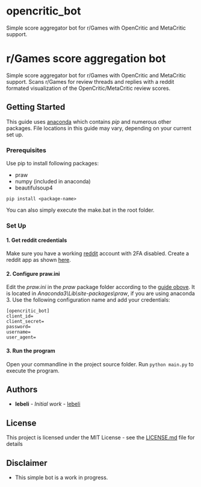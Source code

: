 # opencritic_bot
Simple score aggregator bot for r/Games with OpenCritic and MetaCritic support.

# r/Games score aggregation bot

Simple score aggregator bot for r/Games with OpenCritic and MetaCritic support. Scans r/Games for review threads and
replies with a reddit formated visualization of the OpenCritic/MetaCritic review scores.

## Getting Started

This guide uses [anaconda](https://www.anaconda.com/distribution/) which contains *pip* and numerous other packages. File locations in this guide may vary, depending on your current set up.

### Prerequisites

Use pip to install following packages:
* praw
* numpy (included in anaconda)
* beautifulsoup4 

```
pip install <package-name>
```

You can also simply execute the make.bat in the root folder.

### Set Up

#### 1. Get reddit credentials
Make sure you have a working [reddit](reddit.com) account with 2FA disabled. 
Create a reddit app as shown [here](https://www.pythonforengineers.com/build-a-reddit-bot-part-1/).

#### 2. Configure praw.ini
Edit the *praw.ini* in the *praw* package folder according to the [guide obove](https://www.pythonforengineers.com/build-a-reddit-bot-part-1/). It is located in *Anaconda3\Lib\site-packages\praw*, if you are using anaconda 3.
Use the following configuration name and add your credentials:

```
[opencritic_bot]
client_id=
client_secret=
password=
username=
user_agent=
```

#### 3. Run the program
Open your commandline in the project source folder. Run `python main.py` to execute the program.

## Authors

* **lebeli** - *Initial work* - [lebeli](https://github.com/lebeli)

## License

This project is licensed under the MIT License - see the [LICENSE.md](LICENSE.md) file for details

## Disclaimer

* This simple bot is a work in progress. 
